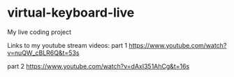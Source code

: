 # virtual-keyboard-live

My live coding project

Links to my youtube stream videos:
part 1 https://www.youtube.com/watch?v=nuQW_cBLR6Q&t=53s 

part 2 https://www.youtube.com/watch?v=dAxI351AhCg&t=16s
